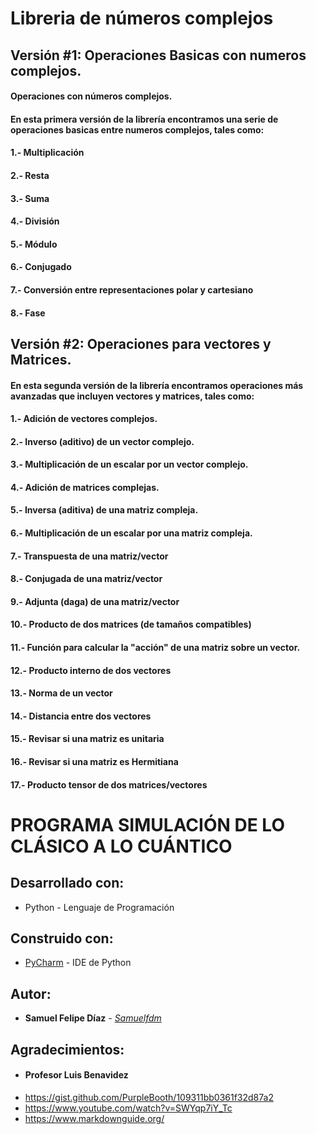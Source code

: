 # Libreria de números complejos

## Versión #1: Operaciones Basicas con numeros complejos.

#### Operaciones con números complejos.
#### En esta primera versión de la librería encontramos una serie de operaciones basicas entre numeros complejos, tales como:
#### 1.- Multiplicación
#### 2.- Resta
#### 3.- Suma
#### 4.- División
#### 5.- Módulo
#### 6.- Conjugado 
#### 7.- Conversión entre representaciones polar y cartesiano
#### 8.- Fase

## Versión #2: Operaciones para vectores y Matrices.

#### En esta segunda versión de la librería encontramos operaciones más avanzadas que incluyen vectores y matrices, tales como:

#### 1.- Adición de vectores complejos.
#### 2.- Inverso (aditivo) de un vector complejo.
#### 3.- Multiplicación de un escalar por un vector complejo.
#### 4.- Adición de matrices complejas.
#### 5.- Inversa (aditiva) de una matriz compleja.
#### 6.- Multiplicación de un escalar por una matriz compleja.
#### 7.- Transpuesta de una matriz/vector
#### 8.- Conjugada de una matriz/vector
#### 9.- Adjunta (daga) de una matriz/vector
#### 10.- Producto de dos matrices (de tamaños compatibles)
#### 11.- Función para calcular la "acción" de una matriz sobre un vector.
#### 12.- Producto interno de dos vectores
#### 13.- Norma de un vector
#### 14.- Distancia entre dos vectores
#### 15.- Revisar si una matriz es unitaria
#### 16.- Revisar si una matriz es Hermitiana
#### 17.- Producto tensor de dos matrices/vectores

# PROGRAMA SIMULACIÓN DE LO CLÁSICO A LO CUÁNTICO

## Desarrollado con:
- Python - Lenguaje de Programación
## Construido con:
- [PyCharm](https://www.jetbrains.com/pycharm/) - IDE de Python
## Autor:
- **Samuel Felipe Díaz** - [*Samuelfdm*](https://github.com/Samuelfdm)
## Agradecimientos:
- #### Profesor Luis Benavidez
- <https://gist.github.com/PurpleBooth/109311bb0361f32d87a2>
- <https://www.youtube.com/watch?v=SWYqp7iY_Tc>
- <https://www.markdownguide.org/>
